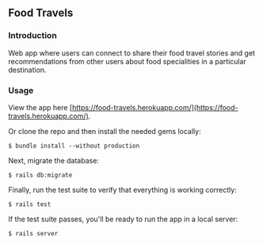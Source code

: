 ## Food Travels

### Introduction

Web app where users can connect to share their food travel stories and get recommendations from other users about food specialities in a particular destination.

### Usage

View the app here [https://food-travels.herokuapp.com/](https://food-travels.herokuapp.com/).

Or clone the repo and then install the needed gems locally:

```
$ bundle install --without production
```

Next, migrate the database:

```
$ rails db:migrate
```

Finally, run the test suite to verify that everything is working correctly:

```
$ rails test
```

If the test suite passes, you'll be ready to run the app in a local server:

```
$ rails server
```

